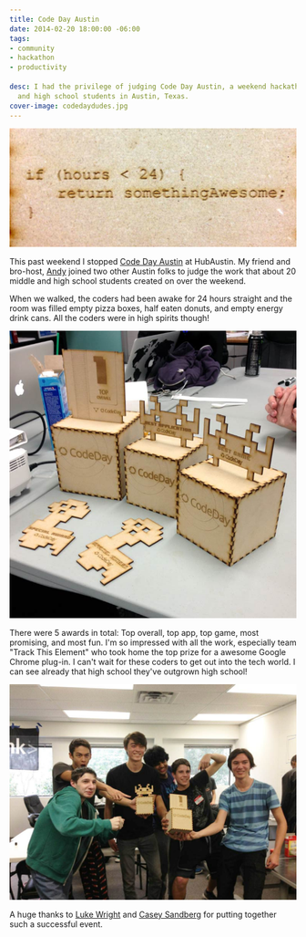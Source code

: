 ```yaml
---
title: Code Day Austin
date: 2014-02-20 18:00:00 -06:00
tags:
- community
- hackathon
- productivity

desc: I had the privilege of judging Code Day Austin, a weekend hackathon for middle
  and high school students in Austin, Texas.
cover-image: codedaydudes.jpg
---
```


<img src="/static/img/posts/codedayaustin.jpg" alt="awards at codeday">

This past weekend I stopped [Code Day Austin](https://feb.2014.austin.codeday.org/) at HubAustin. My friend and bro-host, [Andy](https://www.twitter.com/alwaysunday) joined two other Austin folks to judge the work that about 20 middle and high school students created on over the weekend.

When we walked, the coders had been awake for 24 hours straight and the room was filled empty pizza boxes, half eaten donuts, and empty energy drink cans. All the coders were in high spirits though!

<img src="/static/img/posts/codedayawards.jpg" alt="awards at codeday">

There were 5 awards in total: Top overall, top app, top game, most promising, and most fun. I'm so impressed with all the work, especially team "Track This Element" who took home the top prize for a awesome Google Chrome plug-in. I can't wait for these coders to get out into the tech world. I can see already that high school they've outgrown high school!

<img src="/static/img/posts/codedaydudes.jpg" alt="awards at codeday">

A huge thanks to [Luke Wright](https://simplyluke.com/) and [Casey Sandberg](https://casesandberg.com/) for putting together such a successful event.
